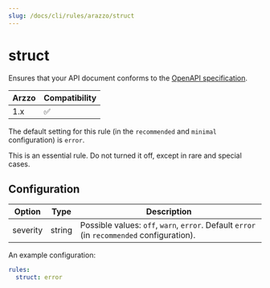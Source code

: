 ```yaml
---
slug: /docs/cli/rules/arazzo/struct
---
```


# struct

Ensures that your API document conforms to the [OpenAPI specification](https://spec.openapis.org/arazzo/latest.html#arazzo-specification).

| Arzzo | Compatibility |
| ----- | ------------- |
| 1.x   | ✅            |

The default setting for this rule (in the `recommended` and `minimal` configuration) is `error`.

This is an essential rule. Do not turned it off, except in rare and special cases.

## Configuration

| Option   | Type   | Description                                                                                |
| -------- | ------ | ------------------------------------------------------------------------------------------ |
| severity | string | Possible values: `off`, `warn`, `error`. Default `error` (in `recommended` configuration). |

An example configuration:

```yaml
rules:
  struct: error
```
